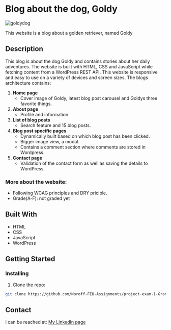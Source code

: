 # Blog about the dog, Goldy
![goldydog](https://user-images.githubusercontent.com/91615712/205752711-682d52d5-a400-4657-92e1-fcf5abd9ee1b.png)

This website is a blog about a golden retriever, named Goldy 

## Description
This blog is about the dog Goldy and contains stories about her daily adventures. The website is built with HTML, CSS and JavaScript while fetching content from a WordPress REST API. This website is responsive and easy to use on a variety of devices and screen sizes. The blogs architecture contains:

1.	**Home page**
      - Cover image of Goldy, latest blog post carousel and Goldys three favorite things.
3.	**About page**
      - Profile and information.
4.	**List of blog posts** 
      - Search feature and 15 blog posts.
5.	**Blog post specific pages** 
      - Dynamically built based on which blog post has been clicked. 
      - Bigger image view, a modal. 
      - Contains a comment section where comments are stored in Wordpress.
6.	**Contact page** 
      - Validation of the contact form as well as saving the details to WordPress.


### More about the website:
- Following WCAG principles and DRY priciple.
- Grade(A-F): not graded yet

## Built With
- HTML
- CSS
- JavaScript
- WordPress

## Getting Started

### Installing

1. Clone the repo:

```bash
git clone https://github.com/Noroff-FEU-Assignments/project-exam-1-Gronnfrosk.git
```

## Contact
I can be reached at:
[My LinkedIn page](https://www.linkedin.com/in/hanna-fjeldsaa-0b4797127/) 


